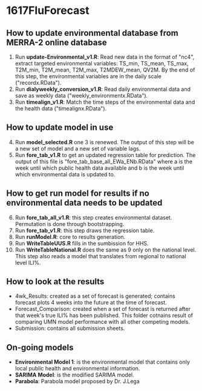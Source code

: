 # 1617FluForecast
## How to update environmental database from MERRA-2 online database
1. Run **update-Environmental_v1.R**: Read new data in the format of "nc4", extract targeted environmental variables: TS_min, TS_mean, TS_max, T2M_min, T2M_mean, T2M_max, T2MDEW_mean, QV2M. By the end of this step, the environmental variables are in the daily scale ("recordx.RData").
2. Run **dialyweekly_conversion_v1.R**: Read daily environmental data and save as weekly data ("weekly_environmentx.RData").
3. Run **timealign_v1.R**: Match the time steps of the environmental data and the health data ("timealignx.RData").

## How to update model in use
4. Run **model_selected.R** one 3 is renewed. The output of this step will be a new set of model and a new set of variable lags.
5. Run **fore_tab_v1.R** to get an updated regression table for prediction. The output of this file is "fore_tab_base_all_EWa_ENb.RData" where a is the week until which public health data available and b is the week until which environmental data is updated to.

## How to get run model for results if no environmental data needs to be updated
6. Run **fore_tab_all_v1.R**: this step creates environmental dataset. Permutation is done through bootstrapping.
7. Run **fore_tab_v1.R**: this step draws the regression table.
8. Run **runModel.R**: core to results generation.
9. Run **WriteTableUUS.R** fills in the sumbission for HHS.
10. Run **WriteTableNational.R** does the same as 9 only on the national level. This step also reads a model that translates from regional to national level ILI\%.

## How to look at the results
* 4wk_Results: created as a set of forecast is generated; contains forecast plots 4 weeks into the future at the time of forecast.
* Forecast_Comparison: created when a set of forecast is returned after that week's true ILI\% has been published. This folder cotnains result of comparing UMN model performance with all other competing models. 
* Submission: contains all submission sheets.

## On-going models
* **Environmental Model 1**: is the environmental model that contains only local public health and environmental information.
* **SARIMA Model**: is the modified SARIMA model.
* **Parabola**: Parabola model proposed by Dr. J.Lega
